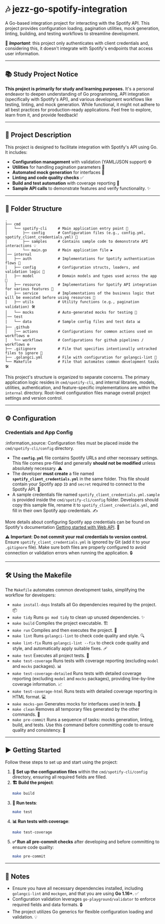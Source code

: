 # 🎶 jezz-go-spotify-integration

A Go-based integration project for interacting with the Spotify API. This project provides configuration loading, pagination utilities, mock generation, linting, building, and testing workflows to streamline development.

📌 **_Important_**: this project only authenticates with client credentials and, considering this, it doesn't integrate with Spotify's endpoints that access user information.

---


## 📚 Study Project Notice

**This project is primarily for study and learning purposes.** It's a personal endeavor to deepen understanding of Go programming, API integration (specifically with Spotify's API), and various development workflows like testing, linting, and mock generation. While functional, it might not adhere to all best practices for production-ready applications. Feel free to explore, learn from it, and provide feedback!

---

## 🚀 Project Description

This project is designed to facilitate integration with Spotify's API using Go. It includes:

* **Configuration management** with validation (YAML/JSON support) ⚙️
* **Utilities** for handling pagination parameters 📄
* **Automated mock generation** for interfaces 🤖
* **Linting and code quality checks** ✅
* **Build and test automation** with coverage reporting 🧪
* **Sample API calls** to demonstrate features and verify functionality. ✨

---

## 📁 Folder Structure

```
.
├── cmd
│   └── spotify-cli     # Main application entry point 🚀
│       ├── config      # Configuration files (e.g., config.yml, spotify_client_credentials.yml) 📁
│       ├── samples     # Contains sample code to demonstrate API interactions 💡
│       └── main.go     # Main application file ▶️
│── internal
│   ├── auth            # Implementations for Spotify authentication flows 🔑
│   ├── config          # Configuration structs, loaders, and validation logic 📝
│   ├── model           # Domain models and types used across the app 🧩
│   ├── resource        # Implementations for Spotify API integration for various features 🎵
│   ├── service         # Implementations of the business logic that will be executed before using resources 💼
│   ├── utils           # Utility functions (e.g., pagination validation) 🛠️
│   └── mocks           # Auto-generated mocks for testing 🤖
│── test
│   └── data            # Sample config files and test data 📊
├── .github
│   │── actions         # Configurations for common actions used on workflows ⚙️
│   └── workflows       # Configurations for github pipelines / workflows ⚙️
├── .gitignore          # File that specifies intentionally untracked files to ignore 🚫
├── .golangci.yml       # File with configuration for golangci-lint 📏
└── Makefile            # File that automates common development tasks 🛠️
```
This project's structure is organized to separate concerns. The primary application logic resides in `cmd/spotify-cli`, and internal libraries, models, utilities, authentication, and feature-specific implementations are within the `internal` directory. Root-level configuration files manage overall project settings and version control.

---

## ⚙️ Configuration

### Credentials and App Config

:information\_source: Configuration files must be placed inside the `cmd/spotify-cli/config` directory.

* The **`config.yml`** file contains Spotify URLs and other necessary settings. This file comes pre-filled and generally **should not be modified** unless absolutely necessary. ⚠️
* The developer **must create** a file named **`spotify_client_credentials.yml`** in the same folder. This file should contain your Spotify app `ID` and `secret` required to connect to the Spotify API. 🤫
* A sample credentials file named `spotify_client_credentials.yml.sample` is provided inside the `cmd/spotify-cli/config` folder. Developers should copy this sample file, rename it to `spotify_client_credentials.yml`, and fill in their own Spotify app credentials. ✍️

More details about configuring Spotify app credentials can be found on Spotify's documentation [Getting started with Web API](http://googleusercontent.com/spotify.com/4). 🔗

:warning: **Important**: **Do not commit your real credentials to version control.** Ensure `spotify_client_credentials.yml` is ignored by Git (add it to your `.gitignore` file). Make sure both files are properly configured to avoid connection or validation errors when running the application. 🔒

---

## 🛠️ Using the Makefile

The `Makefile` automates common development tasks, simplifying the workflow for developers:

* `make install-deps`
  Installs all Go dependencies required by the project. 📦
* `make tidy`
  Runs `go mod tidy` to clean up unused dependencies. ✨
* `make build`
  Compiles the project executable. 🏗️
* `make run`
  Compiles and then executes the project. 🏃
* `make lint`
  Runs `golangci-lint` to check code quality and style. 🔍
* `make lint-fix`
  Runs `golangci-lint --fix` to check code quality and style, and automatically apply suitable fixes. 🩹
* `make test`
  Executes all project tests. 🧪
* `make test-coverage`
  Runs tests with coverage reporting (excluding `model` and `mocks` packages). 📊
* `make test-coverage-detailed`
  Runs tests with detailed coverage reporting (excluding `model` and `mocks` packages), providing line-by-line coverage information. 📈
* `make test-coverage-html`
  Runs tests with detailed coverage reporting in HTML format. 💻
* `make mocks-gen`
  Generates mocks for interfaces used in tests. 🤖
* `make clean`
  Removes all temporary files generated by the other commands. 🧹 
* `make pre-commit`
  Runs a sequence of tasks: mocks generation, linting, build, and tests. Use this command before committing code to ensure quality and consistency. 💪

---

## ▶️ Getting Started

Follow these steps to set up and start using the project:

1.  **📝 Set up the configuration files** within the `cmd/spotify-cli/config` directory, ensuring all required fields are filled.
2.  **🏗️ Build the project**:
    ```bash
    make build
    ```
3.  **🧪 Run tests**:
    ```bash
    make test
    ```
4.  **📊 Run tests with coverage**:
    ```bash
    make test-coverage
    ```
5.  **✅ Run all pre-commit checks** after developing and before committing to ensure code quality:
    ```bash
    make pre-commit
    ```

---

## 📌 Notes

* Ensure you have all necessary dependencies installed, including `golangci-lint` and `mockgen`, and that you are using **Go 1.16+**. ✅
* Configuration validation leverages `go-playground/validator` to enforce required fields and data formats. 🔒
* The project utilizes Go generics for flexible configuration loading and validation. 💡
